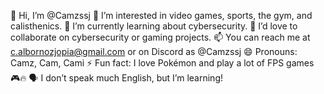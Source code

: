 👋 Hi, I’m @Camzssj
👀 I’m interested in video games, sports, the gym, and calisthenics.
🌱 I’m currently learning about cybersecurity.
💞️ I’d love to collaborate on cybersecurity or gaming projects.
📫 You can reach me at c.albornozjopia@gmail.com or on Discord as @Camzssj
😄 Pronouns: Camz, Cam, Cami
⚡ Fun fact: I love Pokémon and play a lot of FPS games 🎮🔥
🗣️ I don’t speak much English, but I’m learning!

<!---
Camzssj/Camzssj is a ✨ special ✨ repository because its `README.md` (this file) appears on your GitHub profile.
You can click the Preview link to take a look at your changes.
--->
